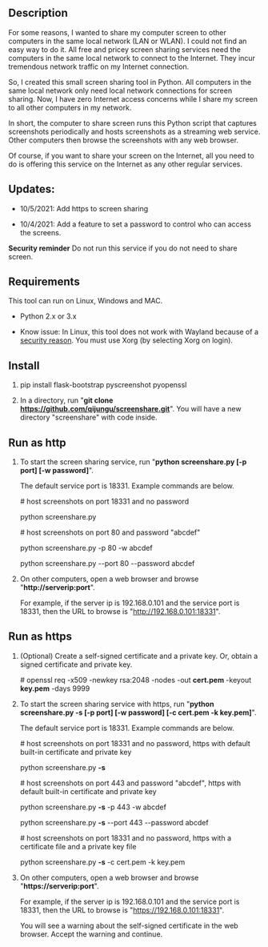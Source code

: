 ## Description

For some reasons, I wanted to share my computer screen to other computers in the same local network (LAN or WLAN). I could not find an easy way to do it. All free and pricey screen sharing services need the computers in the same local network to connect to the Internet. They incur tremendous network traffic on my Internet connection.

So, I created this small screen sharing tool in Python. All computers in the same local network only need local network connections for screen sharing. Now, I have zero Internet access concerns while I share my screen to all other computers in my network.

In short, the computer to share screen runs this Python script that captures screenshots periodically and hosts screenshots as a streaming web service. Other computers then browse the screenshots with any web browser.

Of course, if you want to share your screen on the Internet, all you need to do is offering this service on the Internet as any other regular services.

## Updates:

+ 10/5/2021: Add https to screen sharing

+ 10/4/2021: Add a feature to set a password to control who can access the screens.

**Security reminder** Do not run this service if you do not need to share screen.

## Requirements

This tool can run on Linux, Windows and MAC.

+ Python 2.x or 3.x

+ Know issue: In Linux, this tool does not work with Wayland because of a <a href="https://fedoraproject.org/wiki/How_to_debug_Wayland_problems#Screen_capture_is_not_available_with_usual_apps">security reason</a>. You must use Xorg (by selecting Xorg on login).

## Install

1. pip install flask-bootstrap pyscreenshot pyopenssl

2. In a directory, run "**git clone https://github.com/qijungu/screenshare.git**". You will have a new directory "screenshare" with code inside.

## Run as http

1. To start the screen sharing service, run "**python screenshare.py [-p port] [-w password]**".

	The default service port is 18331. Example commands are below.

	\# host screenshots on port 18331 and no password

	python screenshare.py

	\# host screenshots on port 80 and password "abcdef"

	python screenshare.py -p 80 -w abcdef

	python screenshare.py --port 80 --password abcdef

2. On other computers, open a web browser and browse "**http://serverip:port**".

	For example, if the server ip is 192.168.0.101 and the service port is 18331, then the URL to browse is "http://192.168.0.101:18331".

## Run as https

1. (Optional) Create a self-signed certificate and a private key. Or, obtain a signed certificate and private key.

    \# openssl req -x509 -newkey rsa:2048 -nodes -out **cert.pem** -keyout **key.pem** -days 9999

2. To start the screen sharing service with https, run "**python screenshare.py -s [-p port] [-w password] [-c cert.pem -k key.pem]**".

	The default service port is 18331. Example commands are below.

	\# host screenshots on port 18331 and no password, https with default built-in certificate and private key

	python screenshare.py **-s**

	\# host screenshots on port 443 and password "abcdef", https with default built-in certificate and private key

	python screenshare.py **-s** -p 443 -w abcdef

	python screenshare.py **-s** --port 443 --password abcdef

    \# host screenshots on port 18331 and no password, https with a certificate file and a private key file

    python screenshare.py **-s** -c cert.pem -k key.pem

3. On other computers, open a web browser and browse "**https://serverip:port**".

	For example, if the server ip is 192.168.0.101 and the service port is 18331, then the URL to browse is "https://192.168.0.101:18331".

    You will see a warning about the self-signed certificate in the web browser. Accept the warning and continue.



